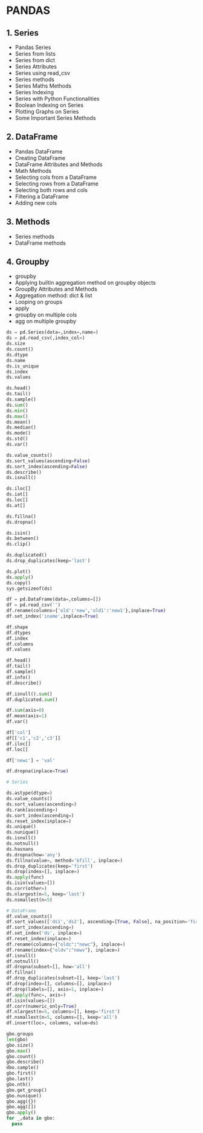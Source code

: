 # PANDAS

## 1. Series

- Pandas Series
- Series from lists
- Series from dict
- Series Attributes
- Series using read_csv
- Series methods
- Series Maths Methods
- Series Indexing
- Series with Python Functionalities
- Boolean Indexing on Series
- Plotting Graphs on Series
- Some Important Series Methods

## 2. DataFrame

- Pandas DataFrame
- Creating DataFrame
- DataFrame Attributes and Methods
- Math Methods
- Selecting cols from a DataFrame
- Selecting rows from a DataFrame
- Selecting both rows and cols
- Filtering a DataFrame
- Adding new cols

## 3. Methods

- Series methods
- DataFrame methods

## 4. Groupby

- groupby
- Applying builtin aggregation method on groupby objects
- GroupBy Attributes and Methods
- Aggregation method: dict & list
- Looping on groups
- apply
- groupby on multiple cols
- agg on multiple groupby

```python
ds = pd.Series(data=,index=,name=)
ds = pd.read_csv(,index_col=)
ds.size
ds.count()
ds.dtype
ds.name
ds.is_unique
ds.index
ds.values

ds.head()
ds.tail()
ds.sample()
ds.sum() 
ds.min()
ds.max()
ds.mean()
ds.median()
ds.mode()
ds.std()
ds.var()

ds.value_counts()
ds.sort_values(ascending=False)
ds.sort_index(ascending=False)
ds.describe()
ds.isnull()

ds.iloc[]
ds.iat[]
ds.loc[]
ds.at[]

ds.fillna()
ds.dropna()

ds.isin() 
ds.between()
ds.clip()

ds.duplicated()
ds.drop_duplicates(keep='last')

ds.plot()
ds.apply()
ds.copy()
sys.getsizeof(ds)
```

```python
df = pd.DataFrame(data=,columns=[])
df = pd.read_csv('')
df.rename(columns={'old':'new','old1':'new1'},inplace=True)
df.set_index('iname',inplace=True)

df.shape
df.dtypes
df.index
df.columns
df.values

df.head()
df.tail()
df.sample()
df.info()
df.describe()

df.isnull().sum()
df.duplicated.sum()

df.sum(axis=0)
df.mean(axis=1)
df.var()

df['col']
df[['c1','c2','c3']]
df.iloc[]
df.loc[]

df['newc'] = 'val'

df.dropna(inplace=True)
```
```python
# Series

ds.astype(dtype=)
ds.value_counts()
ds.sort_values(ascending=)
ds.rank(ascending=)
ds.sort_index(ascending=)
ds.reset_index(inplace=)
ds.unique()
ds.nunique()
ds.isnull()
ds.notnull()
ds.hasnans
ds.dropna(how='any')
ds.fillna(value=, method='bfill', inplace=)
ds.drop_duplicates(keep='first')
ds.drop(index=[], inplace=)
ds.apply(func)
ds.isin(values=[])
ds.corr(other=)
ds.nlargest(n=5, keep='last')
ds.nsmallest(n=5)

# DataFrame
df.value_counts()
df.sort_values(['ds1','ds2'], ascending=[True, False], na_position='first', inplace=)
df.sort_index(ascending=)
df.set_index('ds', inplace=)
df.reset_index(inplace=)
df.rename(columns={"oldc":"newc"}, inplace=)
df.rename(index={"oldv":"newv"}, inplace=)
df.isnull()
df.notnull()
df.dropna(subset=[], how='all')
df.fillna()
df.drop_duplicates(subset=[], keep='last')
df.drop(index=[], columns=[], inplace=)
df.drop(labels=[], axis=1, inplace=)
df.apply(func=, axis=)
df.isin(values=[])
df.corr(numeric_only=True)
df.nlargest(n=5, columns=[], keep='first')
df.nsmallest(n=5, columns=[], keep='all')
df.insert(loc=, columns, value=ds)
```

```python
gbo.groups
len(gbo)
gbo.size()
gbo.max()
gbo.count()
gbo.describe()
dbo.sample()
gbo.first()
gbo.last()
gbo.nth()
gbo.get_group()
gbo.nunique()
gbo.agg({})
gbo.agg([])
gbo.apply()
for _,data in gbo:
  pass
```
